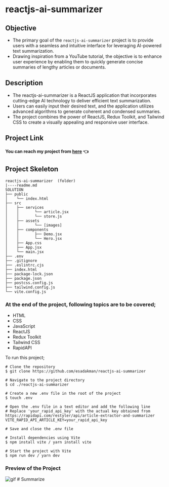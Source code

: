 # reactjs-ai-summarizer

## Objective

- The primary goal of the `reactjs-ai-summarizer` project is to provide users with a seamless and intuitive interface for leveraging AI-powered text summarization. 
- Drawing inspiration from a YouTube tutorial, the objective is to enhance user experience by enabling them to quickly generate concise summaries of lengthy articles or documents.

## Description

- The reactjs-ai-summarizer is a ReactJS application that incorporates cutting-edge AI technology to deliver efficient text summarization. 
- Users can easily input their desired text, and the application utilizes advanced algorithms to generate coherent and condensed summaries. 
- The project combines the power of ReactJS, Redux Toolkit, and Tailwind CSS to create a visually appealing and responsive user interface.

## Project Link

#### You can reach my project from [here](https://reactjs-ai-summarizer.vercel.app/) 👈

## Project Skeleton

```
reactjs-ai-summarizer  (folder)
|----readme.md
SOLUTION
├── public
│    └── index.html
├── src
│    ├── services
│    │       └── article.jsx
│    │       └── store.js
│    ├── assets
│    │       └── [images] 
│    ├── components
│    │       ├── Demo.jsx
│    │       └── Hero.jsx
│    ├── App.css
│    ├── App.jsx
│    └── main.jsx
├── .env
├── .gitignore
├── .eslintrc.cjs
├── index.html
├── package-lock.json
├── package.json
├── postcss.config.js
├── tailwind.config.js
└── vite.config.js
```

### At the end of the project, following topics are to be covered;

- HTML
- CSS
- JavaScript
- ReactJS
- Redux Toolkit
- Tailwind CSS
- RapidAPI

To run this project;

```
# Clone the repository
$ git clone https://github.com/esadakman/reactjs-ai-summarizer

# Navigate to the project directory
$ cd ./reactjs-ai-summarizer

# Create a new .env file in the root of the project
$ touch .env

# Open the .env file in a text editor and add the following line
# Replace 'your_rapid_api_key' with the actual key obtained from https://rapidapi.com/restyler/api/article-extractor-and-summarizer
VITE_RAPID_API_ARTICLE_KEY=your_rapid_api_key

# Save and close the .env file

# Install dependencies using Vite
$ npm install vite / yarn install vite

# Start the project with Vite
$ npm run dev / yarn dev

```

### Preview of the Project
 
<img src="./aiSummarizer.gif" alt="gif"   />
 #   S u m m a r i z e  
 
